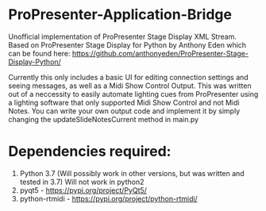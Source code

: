 # ProPresenter-Application-Bridge
Unofficial implementation of ProPresenter Stage Display XML Stream. Based on ProPresenter Stage Display for Python by Anthony Eden which can be found here: https://github.com/anthonyeden/ProPresenter-Stage-Display-Python/

Currently this only includes a basic UI for editing connection settings and seeing messages, as well as a Midi Show Control Output. 
This was written out of a neccessity to easily automate lighting cues from ProPresenter using a lighting software that only supported Midi Show Control and not Midi Notes.
You can write your own output code and implement it by simply changing the updateSlideNotesCurrent method in main.py

# Dependencies required:
1. Python 3.7 (Will possibly work in other versions, but was written and tested in 3.7) Will not work in python2
2. pyqt5 - https://pypi.org/project/PyQt5/
3. python-rtmidi - https://pypi.org/project/python-rtmidi/


